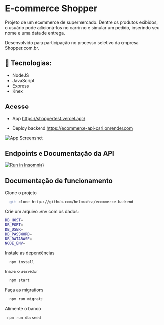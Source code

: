 # E-commerce Shopper

Projeto de um ecommerce de supermercado. Dentre os produtos exibidos, o usuário pode adicioná-los no carrinho e simular um pedido, inserindo seu nome e uma data de entrega.

Desenvolvido para participação no processo seletivo da empresa Shopper.com.br.

## 🚀 Tecnologias:

- NodeJS
- JavaScript
- Express
- Knex

## Acesse

- App
  https://shoppertest.vercel.app/

- Deploy backend
  https://ecommerce-api-csrl.onrender.com

![App Screenshot](https://i.imgur.com/jKjgwdJ.png)

## Endpoints e Documentação da API

[![Run in Insomnia}](https://insomnia.rest/images/run.svg)](https://insomnia.rest/run/?label=Shopper%20Teste%20API&uri=https%3A%2F%2Fraw.githubusercontent.com%2Fhelomafra%2Fecommerce-backend%2Fmain%2Fexport.json)

## Documentação de funcionamento

Clone o projeto

```bash
  git clone https://github.com/helomafra/ecommerce-backend
```

Crie um arquivo .env com os dados:

```bash
DB_HOST=
DB_PORT=
DB_USER=
DB_PASSWORD=
DB_DATABASE=
NODE_ENV=
```

Instale as dependências

```bash
  npm install
```

Inicie o servidor

```bash
  npm start
```

Faça as migrations

```bash
  npm run migrate
```

Alimente o banco

```bash
 npm run db:seed
```
